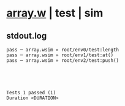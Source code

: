 # [array.w](../../../../examples/tests/valid/array.w) | test | sim

## stdout.log
```log
pass ─ array.wsim » root/env0/test:length
pass ─ array.wsim » root/env1/test:at()  
pass ─ array.wsim » root/env2/test:push()
 




Tests 1 passed (1) 
Duration <DURATION>

```

